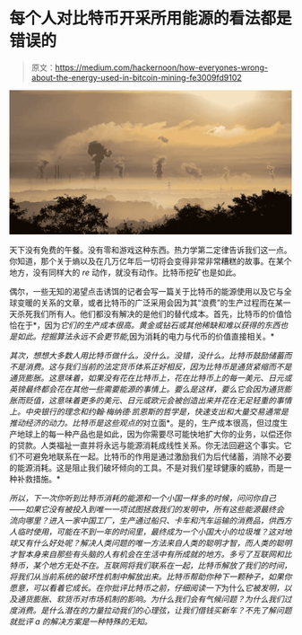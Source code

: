 # 每个人对比特币开采所用能源的看法都是错误的

> 原文：<https://medium.com/hackernoon/how-everyones-wrong-about-the-energy-used-in-bitcoin-mining-fe3009fd9102>

![](img/d9979940e6ae1a5368c3f6c17d1ac91c.png)

天下没有免费的午餐。没有零和游戏这种东西。热力学第二定律告诉我们这一点。你知道，那个关于熵以及在几万亿年后一切将会变得非常非常糟糕的故事。在某个地方，没有同样大的 *re* 动作，就没有动作。比特币挖矿也是如此。

偶尔，一些无知的渴望点击诱饵的记者会写一篇关于比特币的能源使用以及它与全球变暖的关系的文章，或者比特币的广泛采用会因为其“浪费”的生产过程而在某一天杀死我们所有人。他们都没有解决的是他们的替代成本。首先，比特币的价值恰恰在于*，因为*它们的生产成本很高。黄金或钻石或其他稀缺和难以获得的东西也是如此。挖掘算法永远不会更节能*,因为消耗的电力与代币的价值直接相关。*

*其次，想想大多数人用比特币做什么。没什么。没错，没什么。比特币鼓励储蓄而不是消费。这与我们当前的法定货币体系正好相反，因为比特币是通货紧缩而不是通货膨胀。这意味着，如果没有花在比特币上，花在比特币上的每一美元、日元或英镑最终都会花在其他一些需要能源的事情上。要么是这样，要么它会因为通货膨胀而贬值，这意味着更多的美元、日元或欧元会被创造出来并花在无足轻重的事情上。中央银行的理念和约翰·梅纳德·凯恩斯的哲学是，快速支出和大量交易通常是推动经济的动力。比特币是这些观点的*对立面*。是的，生产成本很高，但过度生产地球上的每一种产品也是如此，因为你需要尽可能快地扩大你的业务，以偿还你的贷款。人类福祉一直并将永远与能源消耗成线性关系。你无法回避这个事实。它们不可避免地联系在一起。比特币的作用是通过激励我们为后代储蓄，消除不必要的能源消耗。这是阻止我们破坏倾向的工具。不是对我们星球健康的威胁，而是一种补救措施。*

*所以，下一次你听到比特币消耗的能源和一个小国一样多的时候，问问你自己——如果它没有被投入到唯一一项试图拯救我们的发明中，所有这些能源最终会流向哪里？进入一家中国工厂，生产通过船只、卡车和汽车运输的消费品，供西方人临时使用，可能在不到一年的时间里，最终成为一个小国大小的垃圾堆？这对地球又有什么好处呢？解决人类问题的唯一方法来自人类的聪明才智，而人类的聪明才智本身来自那些有头脑的人有机会在生活中有所成就的地方。多亏了互联网和比特币，某个地方无处不在。互联网将我们联系在一起，比特币解放了我们的时间，将我们从当前系统的破坏性机制中解放出来。比特币帮助你种下一颗种子，如果你愿意，可以看着它成长。在你批评比特币之前，仔细阅读一下*为什么*它被发明，以及通货膨胀、软货币对市场机制的影响。为什么我们会有气候问题？为什么我们过度消费。是什么潜在的力量拉动我们的心理弦，让我们借钱买新车？不先了解问题就批评 a 的解决方案是一种特殊的无知。*